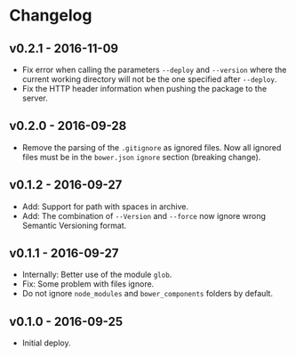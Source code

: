 # Changelog

## v0.2.1 - 2016-11-09

- Fix error when calling the parameters `--deploy` and `--version` where the current working directory will not be the one specified after `--deploy`.
- Fix the HTTP header information when pushing the package to the server.

## v0.2.0 - 2016-09-28

- Remove the parsing of the `.gitignore` as ignored files. Now all ignored files must be in the `bower.json` `ignore` section (breaking change).

## v0.1.2 - 2016-09-27

- Add: Support for path with spaces in archive.
- Add: The combination of `--Version` and `--force` now ignore wrong Semantic Versioning format.

## v0.1.1 - 2016-09-27

- Internally: Better use of the module `glob`.
- Fix: Some problem with files ignore.
- Do not ignore `node_modules` and `bower_components` folders by default.

## v0.1.0 - 2016-09-25

- Initial deploy.

